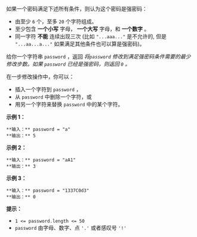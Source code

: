 

如果一个密码满足下述所有条件，则认为这个密码是强密码：

  * 由至少 `6` 个，至多 `20` 个字符组成。
  * 至少包含 **一个小写** 字母， **一个大写** 字母，和 **一个数字** 。
  * 同一字符 **不能** 连续出现三次 (比如 `"...aaa..."` 是不允许的, 但是 `"...aa...a..."` 如果满足其他条件也可以算是强密码)。

给你一个字符串 `password` ，返回  _将`password` 修改到满足强密码条件需要的最少修改步数。如果 `password`
已经是强密码，则返回 `0` 。_

在一步修改操作中，你可以：

  * 插入一个字符到 `password` ，
  * 从 `password` 中删除一个字符，或
  * 用另一个字符来替换 `password` 中的某个字符。



**示例 1：**

    
    
    **输入：** password = "a"
    **输出：** 5
    

**示例 2：**

    
    
    **输入：** password = "aA1"
    **输出：** 3
    

**示例 3：**

    
    
    **输入：** password = "1337C0d3"
    **输出：** 0
    



**提示：**

  * `1 <= password.length <= 50`
  * `password` 由字母、数字、点 `'.'` 或者感叹号 `'!'`

